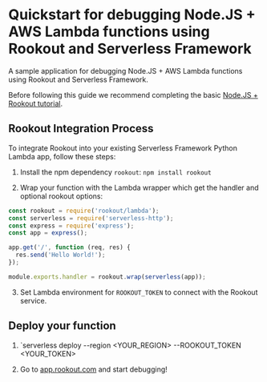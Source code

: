 # Quickstart for debugging Node.JS + AWS Lambda functions using Rookout and Serverless Framework

A sample application for debugging Node.JS + AWS Lambda functions using Rookout and Serverless Framework.

Before following this guide we recommend completing the basic [Node.JS + Rookout tutorial](https://github.com/Rookout/tutorial-nodejs).

## Rookout Integration Process

To integrate Rookout into your existing Serverless Framework Python Lambda app, follow these steps:

1. Install the npm dependency `rookout`: `npm install rookout`

2. Wrap your function with the Lambda wrapper which get the handler and optional rookout options:    

```javascript
const rookout = require('rookout/lambda');
const serverless = require('serverless-http');
const express = require('express');
const app = express();

app.get('/', function (req, res) {
  res.send('Hello World!');
});

module.exports.handler = rookout.wrap(serverless(app));
```
    
3. Set Lambda environment for `ROOKOUT_TOKEN` to connect with the Rookout service.    

## Deploy your function

1. `serverless deploy --region <YOUR_REGION> --ROOKOUT_TOKEN <YOUR_TOKEN>
    
1. Go to [app.rookout.com](https://app.rookout.com) and start debugging!

[Node + Rookout]: https://docs.rookout.com/docs/sdk-setup.html
